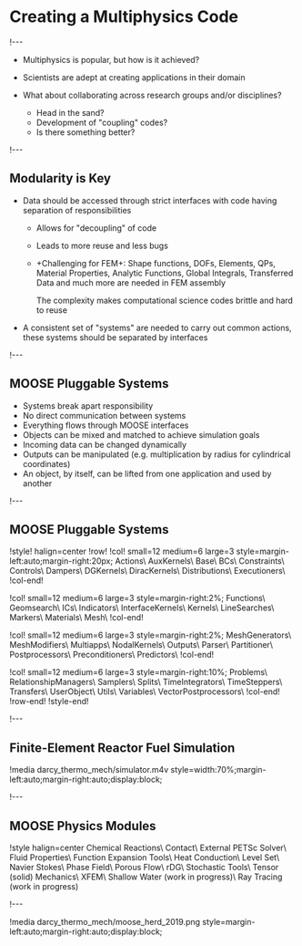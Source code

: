 # Creating a Multiphysics Code

!---

- Multiphysics is popular, but how is it achieved?
- Scientists are adept at creating applications in their domain
- What about collaborating across research groups and/or disciplines?

  - Head in the sand?
  - Development of "coupling" codes?
  - Is there something better?

!---

## Modularity is Key

- Data should be accessed through strict interfaces with code having separation of responsibilities

  - Allows for "decoupling" of code
  - Leads to more reuse and less bugs
  - +Challenging for FEM+: Shape functions, DOFs, Elements, QPs, Material Properties, Analytic
    Functions, Global Integrals, Transferred Data and much more are needed in FEM assembly

    The complexity makes computational science codes brittle and hard to reuse

- A consistent set of "systems" are needed to carry out common actions, these systems should be
  separated by interfaces


!---

## MOOSE Pluggable Systems

- Systems break apart responsibility
- No direct communication between systems
- Everything flows through MOOSE interfaces
- Objects can be mixed and matched to achieve simulation goals
- Incoming data can be changed dynamically
- Outputs can be manipulated (e.g. multiplication by radius for cylindrical coordinates)
- An object, by itself, can be lifted from one application and used by another

!---

## MOOSE Pluggable Systems

!style! halign=center
!row!
!col! small=12 medium=6 large=3 style=margin-left:auto;margin-right:20px;
Actions\\
AuxKernels\\
Base\\
BCs\\
Constraints\\
Controls\\
Dampers\\
DGKernels\\
DiracKernels\\
Distributions\\
Executioners\\
!col-end!

!col! small=12 medium=6 large=3 style=margin-right:2%;
Functions\\
Geomsearch\\
ICs\\
Indicators\\
InterfaceKernels\\
Kernels\\
LineSearches\\
Markers\\
Materials\\
Mesh\\
!col-end!

!col! small=12 medium=6 large=3 style=margin-right:2%;
MeshGenerators\\
MeshModifiers\\
Multiapps\\
NodalKernels\\
Outputs\\
Parser\\
Partitioner\\
Postprocessors\\
Preconditioners\\
Predictors\\
!col-end!

!col! small=12 medium=6 large=3 style=margin-right:10%;
Problems\\
RelationshipManagers\\
Samplers\\
Splits\\
TimeIntegrators\\
TimeSteppers\\
Transfers\\
UserObject\\
Utils\\
Variables\\
VectorPostprocessors\\
!col-end!
!row-end!
!style-end!

!---

## Finite-Element Reactor Fuel Simulation

!media darcy_thermo_mech/simulator.m4v style=width:70%;margin-left:auto;margin-right:auto;display:block;

!---

## MOOSE Physics Modules

!style halign=center
Chemical Reactions\\
Contact\\
External PETSc Solver\\
Fluid Properties\\
Function Expansion Tools\\
Heat Conduction\\
Level Set\\
Navier Stokes\\
Phase Field\\
Porous Flow\\
rDG\\
Stochastic Tools\\
Tensor (solid) Mechanics\\
XFEM\\
Shallow Water (work in progress)\\
Ray Tracing (work in progress)

!---

!media darcy_thermo_mech/moose_herd_2019.png style=margin-left:auto;margin-right:auto;display:block;

